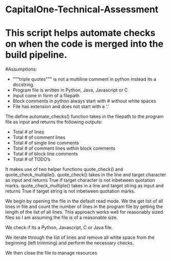 # CapitalOne-Technical-Assessment
# This script helps automate checks on when the code is merged into the build pipeline.

#Assumptions: 
- """triple quotes""" is not a multiline comment in python instead its a docstring.
- Program file is written in Python, Java, Javascript or C
- Input come in form of a filepath
- Block comments in python always start with # without white spaces
- File has extension and does not start with a ‘.’

The define automate_checks() function takes in the filepath to the program file as input and returns the following outputs:
- Total # of lines
- Total # of comment lines
- Total # of single line comments
- Total # of comment lines within block comments
- Total # of block line comments
- Total # of TODO’s

It makes use of two helper functions quote_check() and quote_check_multiple(). quote_check() takes in the line and target character as input and returns True if target character is not inbetween quotation marks. quote_check_multiple() takes in a line and target string as input and returns True if target string is not inbetween quotation marks.

We begin by opening the file in the default read mode. We the get list of all lines in file and count the number of lines in the program file by getting the length of the list of all lines.
This approach works well for reasonably sized files so I am assuming the file is of a reasonable size.

We check if its a Python, Javascript, C or Java file.

We iterate through the list of lines and remove all white space from the beginning (left trimming) and perform the necessary checks.

We then close the file to manage resources
